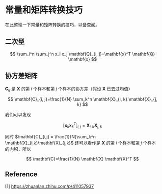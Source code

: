 # 常量和矩阵转换技巧

在此整理一下常量和矩阵转换的技巧，以备查阅。

## 二次型

$$
\sum_i^n \sum_j^n x_i x_j \mathbf{Q}_{i, j}=\mathbf{x}^T \mathbf{Q} \mathbf{x}
$$

## 协方差矩阵

$\mathbf{C}_{ij}$ 是 $\mathbf{X}$ 的第 $i$ 个样本和第 $j$ 个样本的协方差（假设 $\mathbf{X}$ 已去过均值）

$$
\mathbf{C}_{i, j}=\frac{1}{N} \sum_k^n \mathbf{X}_{i, k} \mathbf{X}_{j, k}
$$

我们可以发现

$$
\left[\mathbf{x}_k \mathbf{x}_k^T\right]_{i, j}=\mathbf{X}_{i, k} \mathbf{X}_{j, k}
$$

同时 $\mathbf{C}_{i,j} = \frac{1}{N}\sum_k^n \mathbf{X}_{i,k}\mathbf{X}_{j,k}$ 还可以看作是 $\mathbf{X}$ 的第 $i$ 个样本和第 $j$ 个样本的内积，所以

$$
\mathbf{C}=\frac{1}{N} \mathbf{X} \mathbf{X}^T
$$

## Reference

[1] <https://zhuanlan.zhihu.com/p/411057937>
